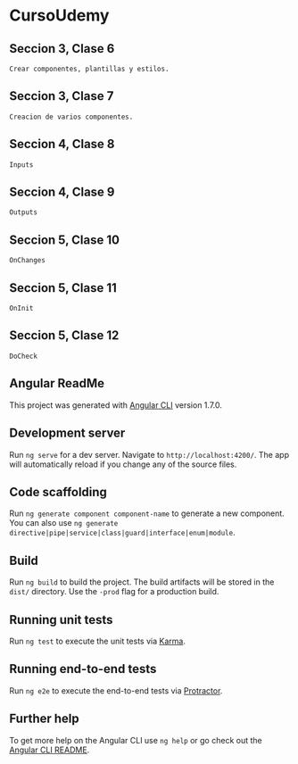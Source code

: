 # CursoUdemy

## Seccion 3, Clase 6

    Crear componentes, plantillas y estilos.

## Seccion 3, Clase 7

    Creacion de varios componentes.

## Seccion 4, Clase 8

    Inputs

## Seccion 4, Clase 9

    Outputs

## Seccion 5, Clase 10

    OnChanges

## Seccion 5, Clase 11

    OnInit

## Seccion 5, Clase 12

    DoCheck

## Angular ReadMe

This project was generated with [Angular CLI](https://github.com/angular/angular-cli) version 1.7.0.

## Development server

Run `ng serve` for a dev server. Navigate to `http://localhost:4200/`. The app will automatically reload if you change any of the source files.

## Code scaffolding

Run `ng generate component component-name` to generate a new component. You can also use `ng generate directive|pipe|service|class|guard|interface|enum|module`.

## Build

Run `ng build` to build the project. The build artifacts will be stored in the `dist/` directory. Use the `-prod` flag for a production build.

## Running unit tests

Run `ng test` to execute the unit tests via [Karma](https://karma-runner.github.io).

## Running end-to-end tests

Run `ng e2e` to execute the end-to-end tests via [Protractor](http://www.protractortest.org/).

## Further help

To get more help on the Angular CLI use `ng help` or go check out the [Angular CLI README](https://github.com/angular/angular-cli/blob/master/README.md).
